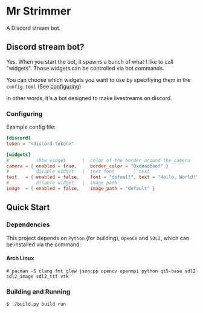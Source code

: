 # Mr Strimmer

A Discord stream bot.

## Discord stream bot?

Yes. When you start the bot, it spawns a bunch of what I like to call "widgets". Those widgets can be controlled via bot commands.

You can choose which widgets you want to use by specifiying them in the `config.toml` (See [configuring](#configuring))

In other words, it's a bot designed to make livestreams on discord.

### Configuring

Example config file:
```toml
[discord]
token = "<discord-token>"

[widgets]
#          show widget      |  color of the border around the camera
camera = { enabled = true,     border_color = "0xdeadbeef" }
#          disable widget   |  text font       | text                  | background image
text   = { enabled = false,    font = "default", text = "Hello, World!", background_image = "default" }
#          disable widget   |  image path
image  = { enabled = false,    image_path = "default" }
```

## Quick Start

### Dependencies

This project depends on `Python` (for building), `OpenCV` and `SDL2`, which can be installed via the command:

#### Arch Linux
```console
# pacman -S clang fmt glew jsoncpp opencv openmpi python qt5-base sdl2 sdl2_image sdl2_ttf vtk
```

### Building and Running

```console
$ ./build.py build run
```
